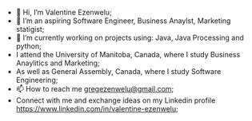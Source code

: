 - 👋 Hi, I’m Valentine Ezenwelu;
- 👀 I’m an aspiring Software Engineer, Business Anaylst, Marketing statigist; 
- 🌱 I’m currently working on projects using: Java, Java Processing and python;
-    I attend the University of Manitoba, Canada, where I study Business Anaylitics and Marketing;
-    As well as General Assembly, Canada, where I study Software Engineering;
- 📫 How to reach me gregezenwelu@gmail.com;
-    Connect with me and exchange ideas on my Linkedin profile https://www.linkedin.com/in/valentine-ezenwelu;
